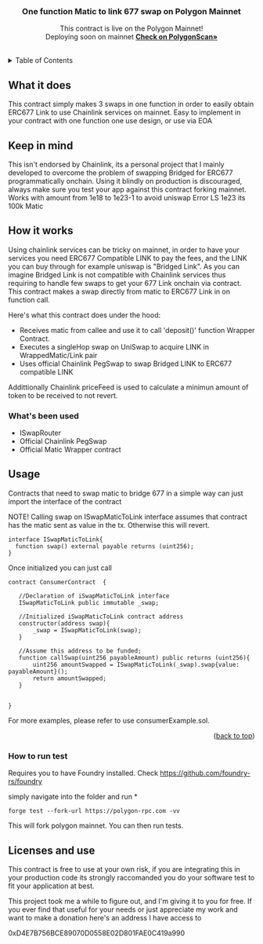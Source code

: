 <!-- PROJECT LOGO -->
<br />
<div align="center">
 

  <h3 align="center">One function Matic to link 677 swap on Polygon Mainnet</h3>

  <p align="center">
    This contract is live on the Polygon Mainnet!
    <br />  Deploying soon on mainnet 
    <a href="https://polygonscan.com/"><strong>Check on PolygonScan»</strong></a>
    <br />
    <br />
    
  </p>
</div>



<!-- TABLE OF CONTENTS -->
<details>
  <summary>Table of Contents</summary>
  <ol>
    <li>
      <a href="#about-the-project">About The Project</a>
      <ul>
        <li><a href="#built-with">Built With</a></li>
      </ul>
    </li>
    <li>
      <a href="#getting-started">Getting Started</a>
      <ul>
        <li><a href="#prerequisites">Prerequisites</a></li>
        <li><a href="#installation">Installation</a></li>
      </ul>
    </li>
    <li><a href="#usage">Usage</a></li>
    <li><a href="#roadmap">Roadmap</a></li>
    <li><a href="#contributing">Contributing</a></li>
    <li><a href="#license">License</a></li>
    <li><a href="#contact">Contact</a></li>
    <li><a href="#acknowledgments">Acknowledgments</a></li>
  </ol>
</details>

<!-- What it does -->
## What it does 
This contract simply makes 3 swaps in one function in order to easily obtain ERC677 Link to use Chainlink services on mainnet. 
Easy to implement in your contract with one function one use design, or use via EOA

## Keep in mind
This isn't endorsed by Chainlink, its a personal project that I mainly developed to overcome the problem of swapping Bridged for ERC677 programmatically onchain. Using it blindly on production is discouraged, always make sure you test your app against this contract
forking mainnet. 
Works with amount from 1e18 to 1e23-1 to avoid uniswap Error LS 
1e23 its 100k Matic 

<!-- How it works -->
## How it works

Using chainlink services can be tricky on mainnet, in order to have your services you need ERC677 Compatible LINK to pay the fees, and the LINK you can buy
through for example uniswap is "Bridged Link". As you can imagine Bridged Link is not compatible with Chainlink services thus requiring to handle few swaps to get your 677 Link onchain via contract.
This  contract makes a swap directly from matic to ERC677 Link in on function call.

Here's what this contract does under the hood:
* Receives matic from callee and use it to call 'deposit()' function Wrapper Contract.
* Executes a singleHop swap on UniSwap to acquire LINK in WrappedMatic/Link pair
* Uses official Chainlink PegSwap to swap Bridged LINK to ERC677 compatible LINK

Addittionally Chainlink priceFeed is used to calculate a minimun amount of token to be received to not revert.

### What's been used


* ISwapRouter
* Official Chainlink PegSwap
* Official Matic Wrapper contract


<!-- USAGE EXAMPLES -->
## Usage

 
Contracts that need to swap matic to bridge 677 in a simple way can just import the interface of the contract 

NOTE! Calling swap on ISwapMaticToLink interface assumes that contract has the matic sent as value in the tx. 
Otherwise this will revert.

  ```
  interface ISwapMaticToLink{
    function swap() external payable returns (uint256);
}
  ```
Once initialized you can just call 
 ```
contract ConsumerContract  {

    //Declaration of iSwapMaticToLink interface
    ISwapMaticToLink public immutable _swap;

    //Initialized iSwapMaticToLink contract address 
    constructor(address swap){
        _swap = ISwapMaticToLink(swap);
    }
    
    //Assume this address to be funded;
    function callSwap(uint256 payableAmount) public returns (uint256){
        uint256 amountSwapped = ISwapMaticToLink(_swap).swap{value: payableAmount}();
        return amountSwapped;
    }

    
}
 ```

For more examples, please refer to use consumerExample.sol.

<p align="right">(<a href="#readme-top">back to top</a>)</p>



<!-- How to run test  -->

### How to run test

Requires you to have Foundry installed. Check https://github.com/foundry-rs/foundry

simply navigate into the folder and run 
* 
  ```
  forge test --fork-url https://polygon-rpc.com -vv
  ```
This will fork polygon mainnet. You can then run tests.



<!-- License and use -->
## Licenses and use
This contract is free to use at your own risk, if you are integrating this in your production code its strongly raccomanded you do your software test to fit your application at best. 



<!-- Donation -->
This project took me a while to figure out, and I'm giving it to you for free. If you ever find that useful for your needs or just appreciate my work and want to make a donation here's an address I have access to

 0xD4E7B756BCE89070D0558E02D801FAE0C419a990


